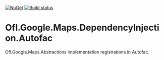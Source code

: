 [![NuGet](https://img.shields.io/nuget/v/Ofl.Google.Maps.DependencyInjection.Autofac.svg)](https://www.nuget.org/packages/Ofl.Google.Maps.DependencyInjection.Autofac)
[![Build status](https://ci.appveyor.com/api/projects/status/avy2oip2ied4m4al?svg=true)](https://ci.appveyor.com/project/OneFrameLink/ofl-google-maps-dependencyinjection-autofac)

# Ofl.Google.Maps.DependencyInjection.Autofac
Ofl.Google.Maps.Abstractions implementation registrations in Autofac.
